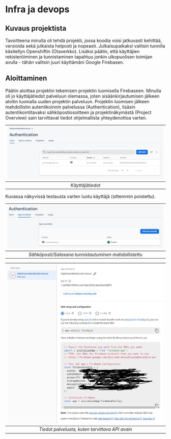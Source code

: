 # Infra ja devops

## Kuvaus projektista

Tavoitteena minulla oli tehdä projekti, jossa koodia voisi jatkuvasti kehittää, versioida sekä julkaista helposti ja nopeasti.
Julkaisupaikaksi valitsin tunnilla käsitellyn Openshiftin (Otaverkko). Lisäksi päätin, että käyttäjien rekisteröiminen ja 
tunnistaminen tapahtuu jonkin ulkopuolisen toimijan avulla - tähän valitsin juuri käyttämäni Google Firebasen.

## Aloittaminen

Päätin aloittaa projektin tekemisen projektin luomisella Firebaseen. Minulla oli jo käyttäjätiedot palveluun olemassa, joten
sisäänkirjautumisen jälkeen aloitin luomalla uuden projektin palveluun. Projektin luomisen jälkeen mahdollistin autentikoinnin
palvelussa (Authentication), lisäsin autentikointitavaksi sähköpostiosoitteen ja projektinäkymästä (Project Overview) sain 
tarvittavat tiedot ohjelmallista yhteydenottoa varten.

| ![kuva1.jpg](https://github.com/niikari/ohjelmistotekniikoiden-seminaari/blob/main/photos/authentication_firebase.JPG?raw=true) |
|:--:|
| *Käyttäjätiedot* |

Kuvassa näkyvissä testausta varten luotu käyttäjä (sittemmin poistettu).

| ![kuva2.jpg](https://github.com/niikari/ohjelmistotekniikoiden-seminaari/blob/main/photos/authentication_method.JPG?raw=true) |
|:--:|
| *Sähköposti/Salasana tunnistautuminen mahdollistettu* |

|![kuva3.jpg](https://github.com/niikari/ohjelmistotekniikoiden-seminaari/blob/main/photos/authentication_web.JPG?raw=true) |
|:--:|
| *Tiedot palvelusta, kuten tarvittava API avain* |


